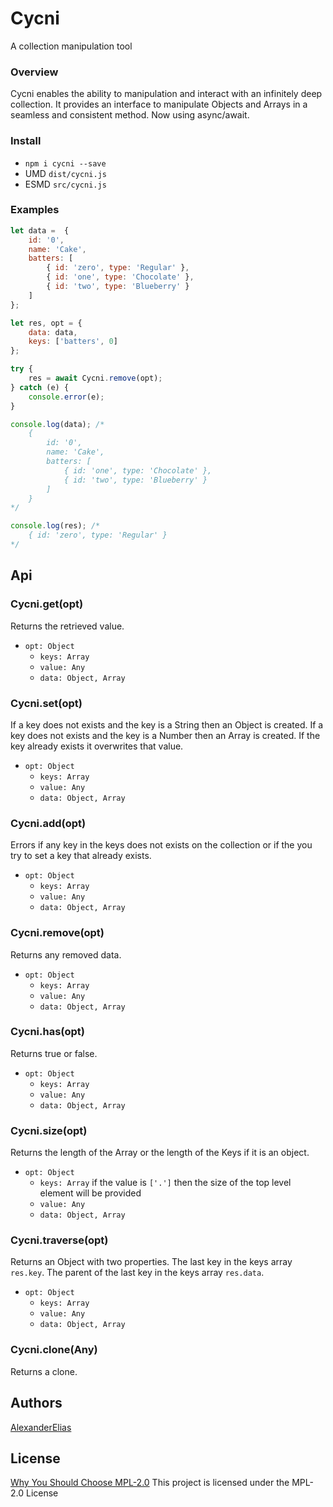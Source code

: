 # Cycni
A collection manipulation tool

### Overview
Cycni enables the ability to manipulation and interact with an infinitely deep collection. It provides an interface to manipulate Objects and Arrays in a seamless and consistent method. Now using async/await.

### Install
- `npm i cycni --save`
- UMD `dist/cycni.js`
- ESMD `src/cycni.js`

### Examples
```js
let data = 	{
	id: '0',
	name: 'Cake',
	batters: [
		{ id: 'zero', type: 'Regular' },
		{ id: 'one', type: 'Chocolate' },
		{ id: 'two', type: 'Blueberry' }
	]
};

let res, opt = {
	data: data,
	keys: ['batters', 0]
};

try {
	res = await Cycni.remove(opt);
} catch (e) {
	console.error(e);
}

console.log(data); /*
	{
		id: '0',
		name: 'Cake',
		batters: [
			{ id: 'one', type: 'Chocolate' },
			{ id: 'two', type: 'Blueberry' }
		]
  	}
*/

console.log(res); /*
	{ id: 'zero', type: 'Regular' }
*/
```

## Api

### Cycni.get(opt)
Returns the retrieved value.
- `opt: Object`
	- `keys: Array`
	- `value: Any`
	- `data: Object, Array`

### Cycni.set(opt)
If a key does not exists and the key is a String then an Object is created.
If a key does not exists and the key is a Number then an Array is created.
If the key already exists it overwrites that value.
- `opt: Object`
	- `keys: Array`
	- `value: Any`
	- `data: Object, Array`

### Cycni.add(opt)
Errors if any key in the keys does not exists on the collection or if the you try to set a key that already exists.
- `opt: Object`
	- `keys: Array`
	- `value: Any`
	- `data: Object, Array`

### Cycni.remove(opt)
Returns any removed data.
- `opt: Object`
	- `keys: Array`
	- `value: Any`
	- `data: Object, Array`

### Cycni.has(opt)
Returns true or false.
- `opt: Object`
	- `keys: Array`
	- `value: Any`
	- `data: Object, Array`

### Cycni.size(opt)
Returns the length of the Array or the length of the Keys if it is an object.
- `opt: Object`
	- `keys: Array` if the value is `['.']` then the size of the top level element will be provided
	- `value: Any`
	- `data: Object, Array`

### Cycni.traverse(opt)
Returns an Object with two properties.
The last key in the keys array `res.key`.
The parent of the last key in the keys array `res.data`.
- `opt: Object`
	- `keys: Array`
	- `value: Any`
	- `data: Object, Array`

### Cycni.clone(Any)
Returns a clone.

## Authors
[AlexanderElias](https://github.com/AlexanderElias)

## License
[Why You Should Choose MPL-2.0](http://veldstra.org/2016/12/09/yoo-should-choose-mpl2-for-your-opensource-project.html)
This project is licensed under the MPL-2.0 License
